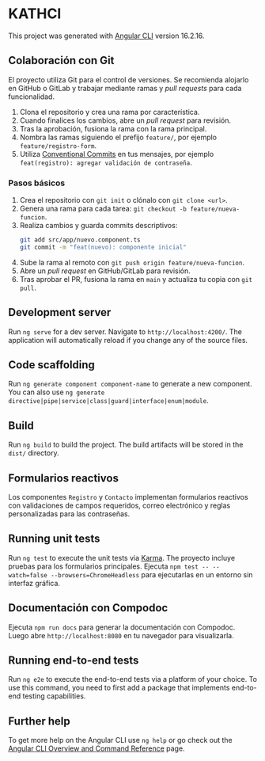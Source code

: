 # KATHCl

This project was generated with [Angular CLI](https://github.com/angular/angular-cli) version 16.2.16.

## Colaboración con Git

El proyecto utiliza Git para el control de versiones. Se recomienda alojarlo en GitHub o GitLab y trabajar mediante ramas y *pull requests* para cada funcionalidad.

1. Clona el repositorio y crea una rama por característica.
2. Cuando finalices los cambios, abre un *pull request* para revisión.
3. Tras la aprobación, fusiona la rama con la rama principal.
4. Nombra las ramas siguiendo el prefijo `feature/`, por ejemplo `feature/registro-form`.
5. Utiliza [Conventional Commits](https://www.conventionalcommits.org) en tus mensajes,
   por ejemplo `feat(registro): agregar validación de contraseña`.

### Pasos básicos

1. Crea el repositorio con `git init` o clónalo con `git clone <url>`.
2. Genera una rama para cada tarea: `git checkout -b feature/nueva-funcion`.
3. Realiza cambios y guarda commits descriptivos:
   ```bash
   git add src/app/nuevo.component.ts
   git commit -m "feat(nuevo): componente inicial"
   ```
4. Sube la rama al remoto con `git push origin feature/nueva-funcion`.
5. Abre un *pull request* en GitHub/GitLab para revisión.
6. Tras aprobar el PR, fusiona la rama en `main` y actualiza tu copia con `git pull`.

## Development server

Run `ng serve` for a dev server. Navigate to `http://localhost:4200/`. The application will automatically reload if you change any of the source files.

## Code scaffolding

Run `ng generate component component-name` to generate a new component. You can also use `ng generate directive|pipe|service|class|guard|interface|enum|module`.

## Build

Run `ng build` to build the project. The build artifacts will be stored in the `dist/` directory.

## Formularios reactivos

Los componentes `Registro` y `Contacto` implementan formularios reactivos con validaciones de campos requeridos, correo electrónico y reglas personalizadas para las contraseñas.


## Running unit tests

Run `ng test` to execute the unit tests via [Karma](https://karma-runner.github.io).
The proyecto incluye pruebas para los formularios principales. Ejecuta `npm test -- --watch=false --browsers=ChromeHeadless` para ejecutarlas en un entorno sin interfaz gráfica.

## Documentación con Compodoc

Ejecuta `npm run docs` para generar la documentación con Compodoc. Luego abre
`http://localhost:8080` en tu navegador para visualizarla.

## Running end-to-end tests

Run `ng e2e` to execute the end-to-end tests via a platform of your choice. To use this command, you need to first add a package that implements end-to-end testing capabilities.

## Further help

To get more help on the Angular CLI use `ng help` or go check out the [Angular CLI Overview and Command Reference](https://angular.io/cli) page.
